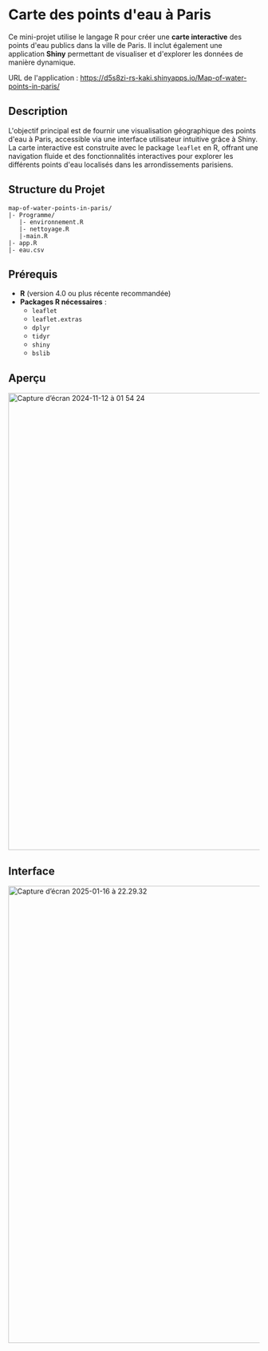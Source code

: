 # Carte des points d'eau à Paris

Ce mini-projet utilise le langage R pour créer une **carte interactive** des points d'eau publics dans la ville de Paris. Il inclut également une application **Shiny** permettant de visualiser et d'explorer les données de manière dynamique.

URL de l'application : https://d5s8zi-rs-kaki.shinyapps.io/Map-of-water-points-in-paris/

## Description

L'objectif principal est de fournir une visualisation géographique des points d'eau à Paris, accessible via une interface utilisateur intuitive grâce à Shiny. La carte interactive est construite avec le package `leaflet` en R, offrant une navigation fluide et des fonctionnalités interactives pour explorer les différents points d'eau localisés dans les arrondissements parisiens.

## Structure du Projet

```
map-of-water-points-in-paris/
|- Programme/
   |- environnement.R
   |- nettoyage.R
   |-main.R
|- app.R
|- eau.csv
```

## Prérequis

- **R** (version 4.0 ou plus récente recommandée)
- **Packages R nécessaires** :  
  - `leaflet`  
  - `leaflet.extras`  
  - `dplyr`  
  - `tidyr`  
  - `shiny`
  - `bslib`
 
## Aperçu
<img width="916" alt="Capture d’écran 2024-11-12 à 01 54 24" src="https://github.com/user-attachments/assets/3afb9a4c-021d-4fb9-8c26-8c1f236049c1">

## Interface

<img width="916" alt="Capture d’écran 2025-01-16 à 22.29.32" src="https://github.com/user-attachments/assets/59c96923-a5e3-460c-bc49-a7aed9f11897">

